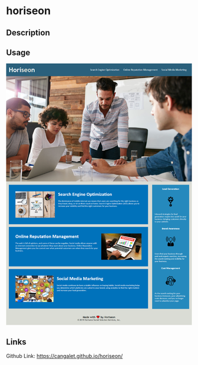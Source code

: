 # horiseon

## Description



## Usage

![screenshot](assets/images/screenshot.png)

## Links

Github Link: https://cangalet.github.io/horiseon/